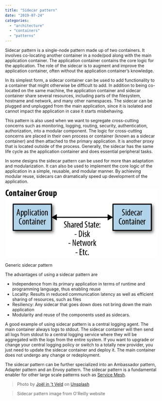 ```yaml
---
title: "Sidecar pattern"
date: "2019-07-24"
categories: 
  - "architecture"
  - "containers"
  - "patterns"
---
```


Sidecar pattern is a single-node pattern made up of two containers. It involves co-locating another container in a node/pod along with the main application container. The application container contains the core logic for the application. The role of the sidecar is to augment and improve the application container, often without the application container’s knowledge.

In its simplest form, a sidecar container can be used to add functionality to a container that might otherwise be difficult to add. In addition to being co-located on the same machine, the application container and sidecar container share several resources, including parts of the filesystem, hostname and network, and many other namespaces. The sidecar can be plugged and unplugged from the main application, since it is isolated and cannot impact the application in case it starts misbehaving.

This pattern is also used when we want to segregate cross-cutting concerns such as monitoring, logging, routing, security, authentication, authorization, into a modular component. The logic for cross-cutting concerns are placed in their own process or container (known as a sidecar container) and then attached to the primary application. It is another proxy that is located outside of the process. Generally, the sidecar has the same life cycle as the application container and does essential peripheral tasks.

In some designs the sidecar pattern can be used for more than adaptation and modularization. It can also be used to implement the core logic of the application in a simple, reusable, and modular manner. By achieving modular reuse, sidecars can dramatically speed up development of the application.

![](images/ddis_03in01.png)

Generic sidecar pattern

The advantages of using a sidecar pattern are

- Independence from its primary application in terms of runtime and programming language, thus enabling reuse
- Locality: Results in reduced communication latency as well as efficient sharing of resources, such as files
- Resiliency: Any sidecar that goes down does not bring down the main application
- Modularity and reuse of the components used as sidecars.

A good example of using sidecar pattern is a central logging agent. The main container always logs to stdout. The sidecar container will then send all logs from stdout to a central logging service where they will be aggregated with the logs from the entire system. If you want to upgrade or change your central logging policy or switch to a totally new provider, you just need to update the sidecar container and deploy it. The main container does not undergo any change or redeployment.

The sidecar pattern can be further specialized into an Ambassador pattern, Adapter pattern and an Envoy pattern. The sidecar pattern is a fundamental enabler for other large scale patterns such as [Service Mesh](https://pradeeploganathan.com/containers/servicemesh/).

> Photo by [Joël in 't Veld](https://unsplash.com/@photographer_in_wheelchair?utm_source=unsplash&utm_medium=referral&utm_content=creditCopyText) on [Unsplash](https://unsplash.com/search/photos/sidecar?utm_source=unsplash&utm_medium=referral&utm_content=creditCopyText)

> Sidecar pattern image from O'Reilly website
